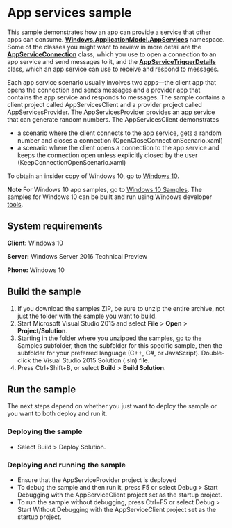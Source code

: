 <!---
  category: DeepLinksAndAppToAppCommunication
  samplefwlink: http://go.microsoft.com/fwlink/p/?LinkId=620489
--->

# App services sample

This sample demonstrates how an app can provide a service that other apps can consume. [**Windows.ApplicationModel.AppServices**](https://msdn.microsoft.com/en-us/library/windows.applicationmodel.appservice.aspx) namespace. Some of the classes you might want to review in more detail are the [**AppServiceConnection**](https://msdn.microsoft.com/en-us/library/windows.applicationmodel.appservice.appserviceconnection.aspx) class, which you use to open a connection to an app service and send messages to it, and the [**AppServiceTriggerDetails**](https://msdn.microsoft.com/en-us/library/windows.applicationmodel.appservice.appservicetriggerdetails.aspx) class, which an app service can use to receive and respond to messages. 

Each app service scenario usually involves two apps—the client app that opens the connection and sends messages and a provider app that contains the app service and responds to messages. The sample contains a client project called AppServicesClient and a provider project called AppServicesProvider. The AppServicesProvider provides an app service that can generate random numbers. The AppServicesClient demonstrates
- a scenario where the client connects to the app service, gets a random number and closes a connection (OpenCloseConnectionScenario.xaml) 
- a scenario where the client opens a connection to the app service and keeps the connection open unless explicitly closed by the user (KeepConnectionOpenScenario.xaml)

To obtain an insider copy of Windows 10, go to [Windows 10](http://insider.windows.com). 

**Note**  For Windows 10 app samples, go to  [Windows 10 Samples](https://github.com/Microsoft/Windows-universal-samples). The samples for Windows 10 can be built and run using Windows developer [tools](https://developer.windows.com).


## System requirements

**Client:** Windows 10

**Server:** Windows Server 2016 Technical Preview

**Phone:** Windows 10

## Build the sample

1. If you download the samples ZIP, be sure to unzip the entire archive, not just the folder with the sample you want to build. 
2. Start Microsoft Visual Studio 2015 and select **File** \> **Open** \> **Project/Solution**.
3. Starting in the folder where you unzipped the samples, go to the Samples subfolder, then the subfolder for this specific sample, then the subfolder for your preferred language (C++, C#, or JavaScript). Double-click the Visual Studio 2015 Solution (.sln) file.
4. Press Ctrl+Shift+B, or select **Build** \> **Build Solution**.

## Run the sample

The next steps depend on whether you just want to deploy the sample or you want to both deploy and run it.

### Deploying the sample

- Select Build > Deploy Solution. 

### Deploying and running the sample

- Ensure that the AppServiceProvider project is deployed 
- To debug the sample and then run it, press F5 or select Debug >  Start Debugging with the AppServiceClient project set as the startup project. 
- To run the sample without debugging, press Ctrl+F5 or select Debug > Start Without Debugging with the AppServiceClient project set as the startup project. 
